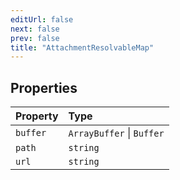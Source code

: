 ```yaml
---
editUrl: false
next: false
prev: false
title: "AttachmentResolvableMap"
---
```


## Properties

| Property | Type |
| :------ | :------ |
| `buffer` | `ArrayBuffer` \| `Buffer` |
| `path` | `string` |
| `url` | `string` |
